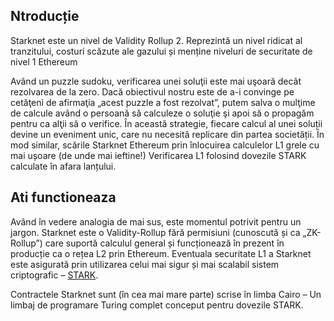 ## Ntroducție

Starknet este un nivel de Validity Rollup 2. Reprezintă un nivel ridicat al tranzitului, costuri scăzute ale gazului și menține niveluri de securitate de nivel 1 Ethereum

Având un puzzle sudoku, verificarea unei soluţii este mai uşoară decât rezolvarea de la zero. Dacă obiectivul nostru este de a-i convinge pe cetăţeni de afirmaţia „acest puzzle a fost rezolvat”, putem salva o mulţime de calcule având o persoană să calculeze o soluţie şi apoi să o propagăm pentru ca alţii să o verifice. În această strategie, fiecare calcul al unei soluții devine un eveniment unic, care nu necesită replicare din partea societății. În mod similar, scările Starknet Ethereum prin înlocuirea calculelor L1 grele cu mai ușoare (de unde mai ieftine!) Verificarea L1 folosind dovezile STARK calculate în afara lanțului.

## Ati functioneaza

Având în vedere analogia de mai sus, este momentul potrivit pentru un jargon. Starknet este o Validity-Rollup fără permisiuni (cunoscută și ca „ZK-Rollup”) care suportă calculul general și funcționează în prezent în producție ca o rețea L2 prin Ethereum. Eventuala securitate L1 a Starknet este asigurată prin utilizarea celui mai sigur și mai scalabil sistem criptografic – [STARK](https://starkware.co/stark/).

Contractele Starknet sunt (în cea mai mare parte) scrise în limba Cairo – Un limbaj de programare Turing complet conceput pentru dovezile STARK.